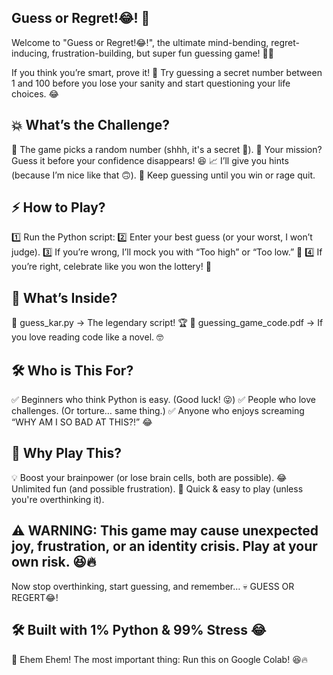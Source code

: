 ## Guess or Regret!😂! 🎯
Welcome to "Guess or Regret!😂!", the ultimate mind-bending, regret-inducing, frustration-building, but super fun guessing game! 🤯🔥

If you think you’re smart, prove it! 🧠 Try guessing a secret number between 1 and 100 before you lose your sanity and start questioning your life choices. 😂

## 💥 What’s the Challenge?
🎯 The game picks a random number (shhh, it's a secret 🤫).
🧩 Your mission? Guess it before your confidence disappears! 😆
📈 I’ll give you hints (because I’m nice like that 🙃).
🚀 Keep guessing until you win or rage quit.

## ⚡ How to Play?
1️⃣ Run the Python script:
2️⃣ Enter your best guess (or your worst, I won’t judge).
3️⃣ If you’re wrong, I’ll mock you with “Too high” or “Too low.” 🤭
4️⃣ If you’re right, celebrate like you won the lottery! 🎉

## 📂 What’s Inside?
📜 guess_kar.py → The legendary script! 🏆
📄 guessing_game_code.pdf → If you love reading code like a novel. 🤓

## 🛠 Who is This For?
✅ Beginners who think Python is easy. (Good luck! 😜)
✅ People who love challenges. (Or torture… same thing.)
✅ Anyone who enjoys screaming “WHY AM I SO BAD AT THIS?!” 😂

## 🎉 Why Play This?
💡 Boost your brainpower (or lose brain cells, both are possible).
😂 Unlimited fun (and possible frustration).
🚀 Quick & easy to play (unless you're overthinking it).

## ⚠️ WARNING: This game may cause unexpected joy, frustration, or an identity crisis. Play at your own risk. 😆🔥

Now stop overthinking, start guessing, and remember…
💀 GUESS OR REGERT😂!


## 🛠 Built with 1% Python & 99% Stress 😂

📢 Ehem Ehem! The most important thing: Run this on Google Colab! 😆🔥
